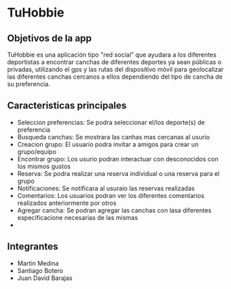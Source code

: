 # TuHobbie

## Objetivos de la app
TuHobbie es una aplicación tipo "red social” que ayudara a los diferentes deportistas a encontrar canchas de diferentes deportes ya sean públicas o privadas, utilizando el gps y las rutas del dispositivo móvil para geolocalizar las diferentes canchas cercanos a ellos dependiendo del tipo de cancha de su preferencia.

## Caracteristicas principales
- Seleccion preferencias: Se podra seleccionar el/los deporte(s) de preferencia
- Busqueda canchas: Se mostrara las canhas mas cercanas al usurio
- Creacion grupo: El usuario podra invitar a amigos para crear un grupo/equipo
- Encontrar grupo: Los usurio podran interactuar con desconocidos con los mismos gustos
- Reserva: Se podra realizar una reserva individual o una reserva para el grupo
- Notificaciones: Se notificara al usuraio las reservas realizadas
- Comentarios: Los usuarios podran ver los diferentes comentarios realizados anteriormente por otros
- Agregar cancha: Se podran agregar las canchas con lasa diferentes especificacione necesarias de las mismas
- 
## Integrantes
- Martin Medina
- Santiago Botero
- Juan David Barajas
